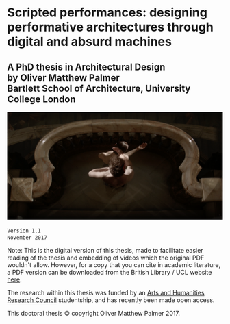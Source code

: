 # Scripted performances: designing performative architectures through digital and absurd machines


## A PhD thesis in Architectural Design <br>by Oliver Matthew Palmer <br>Bartlett School of Architecture, University College London

![demo](../images/demo1.png)

```
Version 1.1
November 2017
```

Note: This is the digital version of this thesis, made to facilitate easier reading of the thesis and embedding of videos which the original PDF wouldn't allow. However, for a copy that you can cite in academic literature, a PDF version can be downloaded from the British Library / UCL website [here](https://ethos.bl.uk/OrderDetails.do?uin=uk.bl.ethos.747040).

The research within this thesis was funded by an [Arts and Humanities Research Council](https://ahrc.ukri.org) studentship, and has recently been made open access.

This doctoral thesis © copyright Oliver Matthew Palmer 2017.
